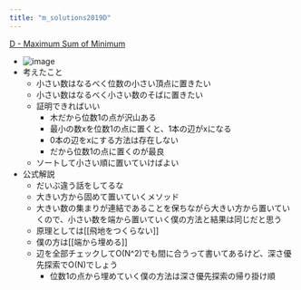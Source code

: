 ```yaml
---
title: "m_solutions2019D"
---
```


[D - Maximum Sum of Minimum](https://atcoder.jp/contests/m-solutions2019/tasks/m_solutions2019_d)
- ![image](https://gyazo.com/f834dc866fa9261fabb4587700813ecb/thumb/1000)
- 考えたこと
    - 小さい数はなるべく位数の小さい頂点に置きたい
    - 小さい数はなるべく小さい数のそばに置きたい
    - 証明できればいい
        - 木だから位数1の点が沢山ある
        - 最小の数xを位数1の点に置くと、1本の辺がxになる
        - 0本の辺をxにする方法は存在しない
        - だから位数1の点に置くのが最良
    - ソートして小さい順に置いていけばよい
- 公式解説
    - だいぶ違う話をしてるな
    - 大きい方から固めて置いていくメソッド
    - 大きい数の集まりが連結であることを保ちながら大きい方から置いていくので、小さい数を端から置いていく僕の方法と結果は同じだと思う
    - 原理としては[[飛地をつくらない]]
    - 僕の方は[[端から埋める]]
    - 辺を全部チェックしてO(N^2)でも間に合うって書いてあるけど、深さ優先探索でO(N)でしょう
        - 位数1の点から埋めていく僕の方法は深さ優先探索の帰り掛け順
